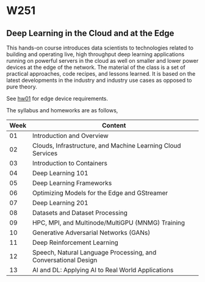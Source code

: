 # W251
## Deep Learning in the Cloud and at the Edge

This hands-on course introduces data scientists to technologies related to building and operating live, high throughput deep learning applications running on powerful servers in the cloud as well on smaller and lower power devices at the edge of the network. The material of the class is a set of practical approaches, code recipes, and lessons learned. It is based on the latest developments in the industry and industry use cases as opposed to pure theory.  
  
See [hw01](https://github.com/MIDS-scaling-up/v3/tree/main/week01/hw) for edge device requirements.  

The syllabus and homeworks are as follows, 
  
Week | Content 
--- | --- 
01| Introduction and Overview
02| Clouds, Infrastructure, and Machine Learning Cloud Services
03| Introduction to Containers
04| Deep Learning 101
05| Deep Learning Frameworks
06| Optimizing Models for the Edge and GStreamer
07| Deep Learning 201
08| Datasets and Dataset Processing
09| HPC, MPI, and Multinode/MultiGPU (MNMG) Training
10| Generative Adversarial Networks (GANs)
11| Deep Reinforcement Learning
12| Speech, Natural Language Processing, and Conversational Design
13| AI and DL: Applying AI to Real World Applications